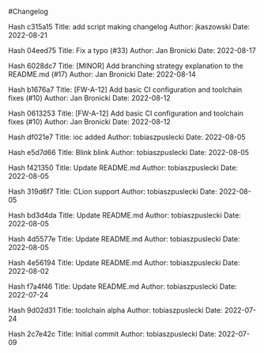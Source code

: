 #Changelog

Hash    c315a15
Title:  add script making changelog
Author: jkaszowski
Date:   2022-08-21

Hash    04eed75
Title:  Fix a typo (#33)
Author: Jan Bronicki
Date:   2022-08-17

Hash    6028dc7
Title:  [MINOR] Add branching strategy explanation to the README.md (#17)
Author: Jan Bronicki
Date:   2022-08-14

Hash    b1676a7
Title:  [FW-A-12] Add basic CI configuration and toolchain fixes (#10)
Author: Jan Bronicki
Date:   2022-08-12

Hash    0613253
Title:  [FW-A-12] Add basic CI configuration and toolchain fixes (#10)
Author: Jan Bronicki
Date:   2022-08-12

Hash    df021e7
Title:  ioc added
Author: tobiaszpuslecki
Date:   2022-08-05

Hash    e5d7d66
Title:  Blink blink
Author: tobiaszpuslecki
Date:   2022-08-05

Hash    f421350
Title:  Update README.md
Author: tobiaszpuslecki
Date:   2022-08-05

Hash    319d6f7
Title:  CLion support
Author: tobiaszpuslecki
Date:   2022-08-05

Hash    bd3d4da
Title:  Update README.md
Author: tobiaszpuslecki
Date:   2022-08-05

Hash    4d5577e
Title:  Update README.md
Author: tobiaszpuslecki
Date:   2022-08-05

Hash    4e56194
Title:  Update README.md
Author: tobiaszpuslecki
Date:   2022-08-02

Hash    f7a4f46
Title:  Update README.md
Author: tobiaszpuslecki
Date:   2022-07-24

Hash    9d02d31
Title:  toolchain alpha
Author: tobiaszpuslecki
Date:   2022-07-24

Hash    2c7e42c
Title:  Initial commit
Author: tobiaszpuslecki
Date:   2022-07-09
